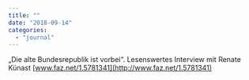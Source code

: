 ```yaml
---
title: ""
date: "2018-09-14"
categories: 
  - "journal"
---
```


„Die alte Bundesrepublik ist vorbei“. Lesenswertes Interview mit Renate Künast [www.faz.net/1.5781341](http://www.faz.net/1.5781341)
